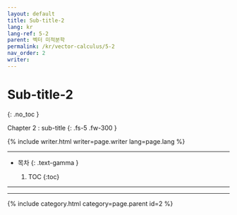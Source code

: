 ```yaml
---
layout: default
title: Sub-title-2
lang: kr
lang-ref: 5-2
parent: 벡터 미적분학
permalink: /kr/vector-calculus/5-2
nav_order: 2
writer: 
---
```


# Sub-title-2
{: .no_toc }


Chapter 2 : sub-title
{: .fs-5 .fw-300 }


{% include writer.html writer=page.writer lang=page.lang %}

---

- 목차
    {: .text-gamma }

    1. TOC
    {:toc}

---


---

{% include category.html category=page.parent id=2 %}
